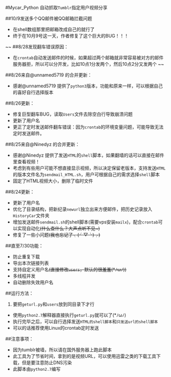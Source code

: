 #Mycar_Python
自动抓取`Tumblr`指定用户视频分享

##10/9发送多个QQ邮件被QQ邮箱拦截问题
* 在shell数组那里把邮箱改成自己的就行了
* 终于在10月9号这一天，作者修复了这个巨大的BUG！！！

~~
##8/28发现翻车错误原因：
* 在`crontab`自动发送邮件的时候，如果超过两个邮箱就非常容易被对方的邮件服务器拒，所以可以分开发，比如10点1分发两个，然后10点2分又发两个
~~

##8/26来自@unnamed5719 的合并更新：
* 感谢@unnamed5719 提供了`python3`版本，功能和原来一样，可以根据自己的喜好自行选择版本

##8/26更新：
* 修复巨型翻车BUG，读取`Users`文件去除空白行导致崩溃问题
* 更新了用户名
* 更正了定时发送邮件翻车错误：因为`crontab`的环境变量问题，可能导致无法定时发送邮件。

##8/25来自@Ninedyz 的合并更新：
* 感谢@Ninedyz 提供了发送`HTML`的`shell`脚本，如果翻墙的话可以直接在邮件里查看视频！
* 考虑到有些用户可能不想直接显示视频，所以决定保留老版本，支持发送`HTML`的版本文件名为`sendmail_HTML.sh`，用户可根据自己的需求选择`shell`脚本
* 固定了HTML视频大小，删除了临时文件

##8/24更新：
* 更新了用户名
* 优化了目录结构，把新纪录`newurl`独立出来方便邮件，把历史记录放入`HistoryCar`文件夹
* 增加发送邮件`sendmail.sh`的shell脚本(需要vps安装`mailx`)，配合`crontab`可以实现自动化~~(什么查什么？大声点听不见~)~~
* 修复了一些小问题~~(我也忘记了╮(╯▽╰)╭)~~

##直至7/30功能：
* 防止重复下载
* 导出本次链接列表
* 支持自定义用户名~~(直接修改`users`，默认的很羞羞(*ﾉωﾉ))~~
* 多线程并发
* 自动删除失效用户名

##运行方法：
 1. 要把`geturl.py`和`users`放到同目录下才行
 * 使用`python2.7`解释器直接执行`geturl.py`就可以了(*ﾉωﾉ)
 * 执行完毕之后，可以自行选择发送`HTML的shell脚本`和`只发送url的shell脚本`
 * 可以的话推荐使用Linux的crontab定时发送

##注意事项：
 * 因为tumblr被墙，所以请在国外服务器上跑此脚本
 * 此工具为了节省时间，拿到的是视频URL，可以使用迅雷之类的下载工具下载，但是要注意防止DNS污染
 * 此脚本由`python2.7`编写
